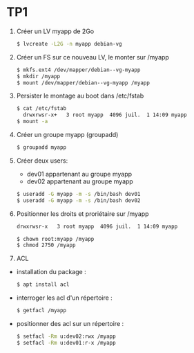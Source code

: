 # TP1

1. Créer un LV myapp de 2Go

    ```bash
    $ lvcreate -L2G -n myapp debian-vg
    ```
2. Créer un FS sur ce nouveau LV, le monter sur /myapp
   ```bash
   $ mkfs.ext4 /dev/mapper/debian--vg-myapp
   $ mkdir /myapp
   $ mount /dev/mapper/debian--vg-myapp /myapp
   ```
3. Persister le montage au boot dans /etc/fstab
   ```bash
   $ cat /etc/fstab
     drwxrwsr-x+   3 root myapp  4096 juil.  1 14:09 myapp
   $ mount -a
4. Créer un groupe myapp (groupadd)
   ```bash
   $ groupadd myapp
   ```

5. Créer deux users:
    - dev01 appartenant au groupe myapp
    - dev02 appartenant au groupe myapp
    ```bash
    $ useradd -G myapp -m -s /bin/bash dev01
    $ useradd -G myapp -m -s /bin/bash dev02
    ```
6. Positionner les droits et proriétaire sur /myapp
    ```bash
    drwxrwsr-x   3 root myapp  4096 juil.  1 14:09 myapp
    ```
    ```bash
    $ chown root:myapp /myapp
    $ chmod 2750 /myapp
    ```

7. ACL 

  - installation du package :
    ```bash
    $ apt install acl
    ```
  - interroger les acl d'un répertoire :
    ```bash
    $ getfacl /myapp
    ```
  - positionner des acl sur un répertoire :
    ```bash
    $ setfacl -Rm u:dev02:rwx /myapp
    $ setfacl -Rm u:dev01:r-x /myapp
    ```
